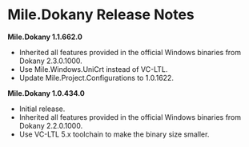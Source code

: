 ﻿# Mile.Dokany Release Notes

**Mile.Dokany 1.1.662.0**

- Inherited all features provided in the official Windows binaries from Dokany
  2.3.0.1000.
- Use Mile.Windows.UniCrt instead of VC-LTL.
- Update Mile.Project.Configurations to 1.0.1622.

**Mile.Dokany 1.0.434.0**

- Initial release.
- Inherited all features provided in the official Windows binaries from Dokany
  2.2.0.1000.
- Use VC-LTL 5.x toolchain to make the binary size smaller.
